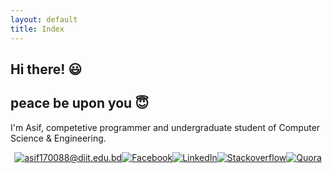 ```yaml
---
layout: default
title: Index
---
```

<!--
<div class="posts">
  {% for post in paginator.posts %}
    {% if post.pinned %}
      <div class="post">
        <h1 class="post-title">
          <a href="{{ site.baseurl }}{{ post.url }}">
            {{ post.title }}
          </a>
        </h1>
        <div class="hr"></div>
        <span class="post-date">{{ post.date | date_to_long_string }}</span>
          {{ post.content }}
      </div>
      <hr>
    {% endif %}
  {% endfor %}
-->
<!--
  {% for post in paginator.posts %}
    {% unless post.pinned %}
      {% if post == site.posts.first %}
        <div class="lead alert">
          <i class="fas fa-exclamation-circle"></i> &nbsp; Newest Post
        </div>
      {% endif %}
      <div class="post">
        <h1 class="post-title">
          <a href="{{ site.baseurl }}{{ post.url }}">
            {{ post.title }}
          </a>
        </h1>
        <div class="hr"></div>
        <span class="post-date">{{ post.date | date_to_long_string }}</span>
          {{ post.content }}
      </div>
      {% if post != paginator.posts.last %}
        <hr>
      {% endif %}
    {% endunless %}
  {% endfor %}
</div>
-->
## Hi there! 😃
## peace be upon you 😇
I'm Asif, competetive programmer and undergraduate student of Computer Science & Engineering.


<p align="center">
	<a href="mailto:asif170088@diit.edu.bd?subject=Github%20Visitor&body=Hi%20Asif,..."><img src="http://img.shields.io/badge/-@asifjoardar-_?label=Send%20Mail&style=social&logo=gmail" alt="asif170088@diit.edu.bd"></a><a href="https://www.facebook.com/mrsparrow04"><img src="https://img.shields.io/badge/Facebook--_.svg?style=social&logo=facebook" alt="Facebook"></a><a href="https://www.linkedin.com/in/md-asif-joardar-084590149"><img src="https://img.shields.io/badge/LinkedIn--_.svg?style=social&logo=linkedin" alt="LinkedIn"></a><a href="https://stackoverflow.com/users/9011924/md-asif-joardar"><img src="https://img.shields.io/badge/Stackoverflow--_.svg?style=social&logo=stackoverflow" alt="Stackoverflow"></a><a href="https://bn.quora.com/profile/MD-Asif-Joardar"><img src="https://img.shields.io/badge/Quora--_.svg?style=social&logo=quora" alt="Quora"></a>
</p>


<!--
**asifjoardar/asifjoardar** is a ✨ _special_ ✨ repository because its `README.md` (this file) appears on your GitHub profile.

Here are some ideas to get you started:

- 🔭 I’m currently working on ...
- 🌱 I’m currently learning ...
- 👯 I’m looking to collaborate on ...
- 🤔 I’m looking for help with ...
- 💬 Ask me about ...
- 📫 How to reach me: ...
- 😄 Pronouns: ...
- ⚡ Fun fact: ...
-->
<!--
<div class="pagination">
  {% if paginator.next_page %}
    <a class="pagination-item older" href="{{ site.baseurl }}/page{{paginator.next_page}}"><i class="fas fa-arrow-left"></i> &nbsp; Older</a>
  {% else %}
    <span class="pagination-item older">Older</span>
  {% endif %}
  {% if paginator.previous_page %}
    {% if paginator.page == 2 %}
      <a class="pagination-item newer" href="{{ site.baseurl }}/">Newer &nbsp; <i class="fas fa-arrow-right"></i></a>
    {% else %}
      <a class="pagination-item newer" href="{{ site.baseurl }}/page{{paginator.previous_page}}">Newer &nbsp; <i class="fas fa-arrow-right"></i></a>
    {% endif %}
  {% else %}
    <span class="pagination-item newer">Newer</span>
  {% endif %}
</div>
<div class="only-mobile alert">
  <a href="#" class="underline">Back to Top &nbsp; <i class="fa fa-arrow-circle-up"></i></a>
</div>
-->
